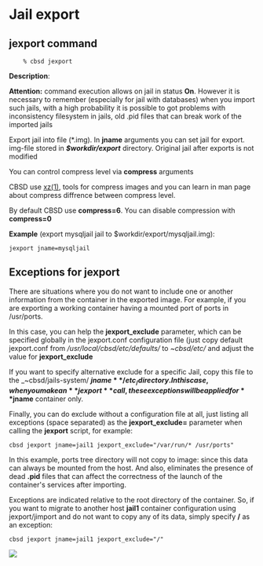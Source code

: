 # Jail export

## jexport command

```
	% cbsd jexport
```

**Description**:

**Attention:** command execution allows on jail in status **On**. However it is necessary to remember (especially for jail with databases) when you import such jails, with a high probability it is possible to got problems with inconsistency filesystem in jails, old .pid files that can break work of the imported jails

Export jail into file (\*.img). In **jname** arguments you can set jail for export. img-file stored in _**$workdir/export**_ directory. Original jail after exports is not modified

You can control compress level via **compress** arguments

CBSD use [xz(1)](https://man.freebsd.org/xz/1), tools for compress images and you can learn in man page about compress diffrence between compress level.

By default CBSD use **compress=6**. You can disable compression with **compress=0**

**Example** (export mysqljail jail to $workdir/export/mysqljail.img):

```
jexport jname=mysqljail
```

## Exceptions for jexport

There are situations where you do not want to include one or another information from the container in the exported image.
For example, if you are exporting a working container having a mounted port of ports in /usr/ports.

In this case, you can help the **jexport\_exclude** parameter, which can be specified globally in the jexport.conf configuration file
(just copy default jexport.conf from _/usr/local/cbsd/etc/defaults/_ to _~cbsd/etc/_ and adjust the value for **jexport\_exclude**

If you want to specify alternative exclude for a specific Jail, copy this file to the _~cbsd/jails-system/ **$jname**/etc_ / directory.
In this case, when you make an **jexport** call, these exceptions will be applied for **$jname** container only.

Finally, you can do exclude without a configuration file at all, just listing all exceptions (space separated) as the **jexport\_exclude=** parameter when calling the **jexport** script, for example:

```
cbsd jexport jname=jail1 jexport_exclude="/var/run/* /usr/ports"
```

In this example, ports tree directory will not copy to image: since this data can always be mounted from the host.
And also, eliminates the presence of dead **.pid** files that can affect the correctness of the launch of the container's services after importing.

Exceptions are indicated relative to the root directory of the container.
So, if you want to migrate to another host **jail1** container configuration using jexport/jimport and do not want to copy any of its data, simply specify **/** as an exception:

```
cbsd jexport jname=jail1 jexport_exclude="/"
```

![](http://www.convectix.com/img/jexport1.png)


